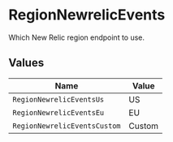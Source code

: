 # RegionNewrelicEvents

Which New Relic region endpoint to use.


## Values

| Name                         | Value                        |
| ---------------------------- | ---------------------------- |
| `RegionNewrelicEventsUs`     | US                           |
| `RegionNewrelicEventsEu`     | EU                           |
| `RegionNewrelicEventsCustom` | Custom                       |